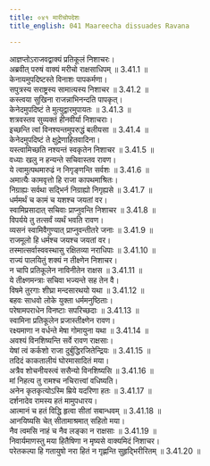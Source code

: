 ```yaml
---
title: ०४१ मारीचोपदेशः
title_english: 041 Maareecha dissuades Ravana

---
```

<div class="audioEmbed"  caption="श्रीराम-हरिसीताराममूर्ति-घनपाठिभ्यां वचनम्" src="https://archive.org/download/Ramayana-recitation-Sriram-harisItArAmamUrti-Ghanapaati-v2/Kanda_3/Kanda_3_ARK-041-Maaricho_Upadeshaha.mp3"></div>

आज्ञप्तोऽराजवद्वाक्यं प्रतिकूलं निशाचरः।  
अब्रवीत् परुषं वाक्यं मरीचो राक्षसाधिपम् ॥ 3.41.1 ॥   
केनायमुपदिष्टस्ते विनाशः पापकर्मणा।  
सपुत्रस्य सराष्ट्रस्य सामात्यस्य निशाचर ॥ 3.41.2 ॥   
कस्त्वया सुखिना राजन्नाभिनन्दति पापकृत्।  
केनेदमुपदिष्टं ते मुत्युद्वारमुपायतः ॥ 3.41.3 ॥   
शत्रवस्तव सुव्यक्तं हीनवीर्या निशाचराः।  
इच्छन्ति त्वां विनश्यन्तमुपरुद्धं बलीयसा ॥ 3.41.4 ॥   
केनेदमुपदिष्टं ते क्षुद्रेणाहितवादिना।  
यस्त्वामिच्छति नश्यन्तं स्वकृतेन निशाचर ॥ 3.41.5 ॥   
वध्याः खलु न हन्यन्ते सचिवास्तव रावण।  
ये त्वामुत्पथमारुढं न निगृङ्णन्ति सर्वशः ॥ 3.41.6 ॥   
अमात्यैः कामवृत्तो हि राजा कापथमाश्रितः।  
निग्राह्यः सर्वथा सद्भिर्न निग्राह्यो निगृह्यसे ॥ 3.41.7 ॥   
धर्ममर्थं च कामं च यशश्च जयतां वर।  
स्वामिप्रसादात् सचिवाः प्राप्नुवन्ति निशाचर ॥ 3.41.8 ॥   
विपर्यये तु तत्सर्वं व्यर्थं भवति रावण।  
व्यसनं स्वामिवैगुण्यात् प्राप्नुवन्तीतरे जनाः ॥ 3.41.9 ॥   
राजमूलो हि धर्मश्च जयश्च जयतां वर।  
तस्मात्सर्वास्ववस्थासु रक्षितव्या नराधिपाः ॥ 3.41.10 ॥   
राज्यं पालयितुं शक्यं न तीक्ष्णेन निशाचर।  
न चापि प्रतिकूलेन नाविनीतेन राक्षस ॥ 3.41.11 ॥   
ये तीक्ष्णमन्त्राः सचिवा भज्यन्ते सह तेन वै।  
विषमे तुरगाः शीघ्रा मन्दसारथयो यथा ॥ 3.41.12 ॥   
बहवः साधवो लोके युक्ता धर्ममनुष्ठिताः।  
परेषामपराधेन विनष्टाः सपरिच्छदाः ॥ 3.41.13 ॥   
स्वामिना प्रतिकूलेन प्रजास्तीक्ष्णेन रावण।  
रक्ष्यमाणा न वर्धन्ते मेषा गोमायुना यथा ॥ 3.41.14 ॥   
अवश्यं विनशिष्यन्ति सर्वे रावण राक्षसाः।  
येषां त्वं कर्कशो राजा दुर्बुद्धिरजितेन्द्रियः ॥ 3.41.15 ॥   
तदिदं काकतालीयं घोरमासादितं मया।  
अत्रैव शोचनीयस्त्वं ससैन्यो विनशिष्यसि ॥ 3.41.16 ॥   
मां निहत्य तु रामश्च नचिरात्त्वां वधिष्यति।  
अनेन कृतकृत्योऽस्मि म्रिये यदरिणा हतः ॥ 3.41.17 ॥   
दर्शनादेव रामस्य हतं मामुपधारय।  
आत्मानं च हतं विद्धि हृत्वा सीतां सबान्धवम् ॥ 3.41.18 ॥   
आनयिष्यसि चेत् सीतामाश्रमात् सहितो मया।  
नैव त्वमसि नाहं च नैव लङ्का न राक्षसाः ॥ 3.41.19 ॥   
निवार्यमाणस्तु मया हितैषिणा न मृष्यसे वाक्यमिदं निशाचर।  
परेतकल्पा हि गतायुषो नरा हितं न गृह्णन्ति सुहृद्भिरीरितम् ॥ 3.41.20 ॥   